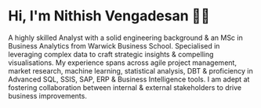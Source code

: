 # Hi, I'm Nithish Vengadesan 👋🏽
A highly skilled Analyst with a solid engineering background & an MSc in Business Analytics from Warwick Business School. Specialised in leveraging complex data to craft strategic insights & compelling visualisations. My experience spans across agile project management, market research, machine learning, statistical analysis, DBT & proficiency in Advanced SQL, SSIS, SAP, ERP & Business Intelligence tools. I am adept at fostering collaboration between internal & external stakeholders to drive business improvements.


<!---
Nithish-Vengadesan/Nithish-Vengadesan is a ✨ special ✨ repository because its `README.md` (this file) appears on your GitHub profile.
You can click the Preview link to take a look at your changes.
--->
